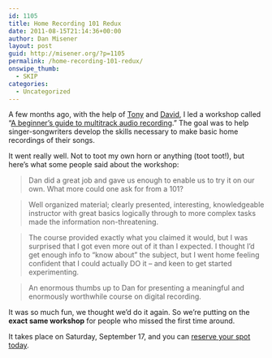 ```yaml
---
id: 1105
title: Home Recording 101 Redux
date: 2011-08-15T21:14:36+00:00
author: Dan Misener
layout: post
guid: http://misener.org/?p=1105
permalink: /home-recording-101-redux/
onswipe_thumb:
  - SKIP
categories:
  - Uncategorized
---
```

A few months ago, with the help of [Tony](http://retiredintoronto.wordpress.com/) and [David](http://www.davidnewland.com/), I led a workshop called &#8220;[A beginner’s guide to multitrack audio recording](http://misener.org/archives/952).&#8221; The goal was to help singer-songwriters develop the skills necessary to make basic home recordings of their songs.

It went really well. Not to toot my own horn or anything (toot toot!), but here&#8217;s what some people said about the workshop:

> Dan did a great job and gave us enough to enable us to try it on our own. What more could one ask for from a 101? 

> Well organized material; clearly presented, interesting, knowledgeable instructor with great basics logically through to more complex tasks made the information non-threatening.

> The course provided exactly what you claimed it would, but I was surprised that I got even more out of it than I expected. I thought I&#8217;d get enough info to &#8220;know about&#8221; the subject, but I went home feeling confident that I could actually DO it &#8211; and keen to get started experimenting.

> An enormous thumbs up to Dan for presenting a meaningful and enormously worthwhile course on digital recording.

It was so much fun, we thought we&#8217;d do it again. So we&#8217;re putting on the **exact same workshop** for people who missed the first time around.

It takes place on Saturday, September 17, and you can [reserve your spot today](https://www.brownpapertickets.com/event/191552).